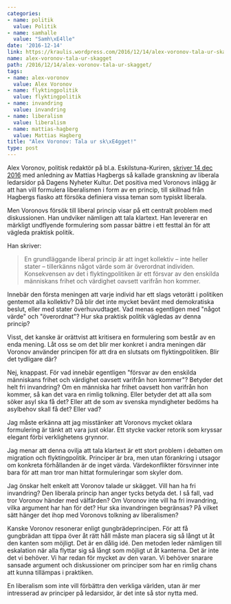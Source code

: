 ```yaml
---
categories:
- name: politik
  value: Politik
- name: samhalle
  value: "Samh\xE4lle"
date: '2016-12-14'
link: https://kraulis.wordpress.com/2016/12/14/alex-voronov-tala-ur-skagget/
name: alex-voronov-tala-ur-skagget
path: /2016/12/14/alex-voronov-tala-ur-skagget/
tags:
- name: alex-voronov
  value: Alex Voronov
- name: flyktingpolitik
  value: flyktingpolitik
- name: invandring
  value: invandring
- name: liberalism
  value: liberalism
- name: mattias-hagberg
  value: Mattias Hagberg
title: "Alex Voronov: Tala ur sk\xE4gget!"
type: post
---
```

Alex Voronov, politisk redaktör på bl.a. Eskilstuna-Kuriren, [skriver 14 dec 2016](http://www.dn.se/kultur-noje/kulturdebatt/alex-voronov-principerna-ar-borta-fran-expressens-och-g-ps-ledarsidor/) med anledning av Mattias Hagbergs så kallade granskning av liberala ledarsidor på Dagens Nyheter Kultur. Det positiva med Voronovs inlägg är att han vill formulera liberalismen i form av en princip, till skillnad från Hagbergs fiasko att försöka definiera vissa teman som typiskt liberala.

Men Voronovs försök till liberal princip visar på ett centralt problem med diskussionen. Han undviker nämligen att tala klartext. Han levererar en märkligt undflyende formulering som passar bättre i ett festtal än för att vägleda praktisk politik.



Han skriver:

> En grundläggande liberal princip är att inget kollektiv – inte heller stater – tillerkänns något värde som är överordnat individen. Konsekvensen av det i flyktingpolitiken är ett försvar av den enskilda människans frihet och värdighet oavsett varifrån hon kommer.

Innebär den första meningen att varje individ har ett slags vetorätt i politiken gentemot alla kollektiv? Då blir det inte mycket bevänt med demokratiska beslut, eller med stater överhuvudtaget. Vad menas egentligen med "något värde" och "överordnat"? Hur ska praktisk politik vägledas av denna princip?

Visst, det kanske är orättvist att kritisera en formulering som består av en enda mening. Låt oss se om det blir mer konkret i andra meningen där Voronov använder principen för att dra en slutsats om flyktingpolitiken. Blir det tydligare där?

Nej, knappast. För vad innebär egentligen "försvar av den enskilda människans frihet och värdighet oavsett varifrån hon kommer"? Betyder det helt fri invandring? Om en människa har frihet oavsett hon varifrån hon kommer, så kan det vara en rimlig tolkning. Eller betyder det att alla som söker asyl ska få det? Eller att de som av svenska myndigheter bedöms ha asylbehov skall få det? Eller vad?

Jag måste erkänna att jag misstänker att Voronovs mycket oklara formulering är tänkt att vara just oklar. Ett stycke vacker retorik som kryssar elegant förbi verklighetens grynnor.

Jag menar att denna ovilja att tala klartext är ett stort problem i debatten om migration och flyktingpolitik. Principer är bra, men utan förankring i utsagor om konkreta förhållanden är de inget värda. Värdekonflikter försvinner inte bara för att man tror man hittat formuleringar som skyler dom.

Jag önskar helt enkelt att Voronov talade ur skägget. Vill han ha fri invandring? Den liberala princip han anger tycks betyda det. I så fall, vad tror Voronov händer med välfärden? Om Voronov inte vill ha fri invandring, vilka argument har han för det? Hur ska invandringen begränsas? På vilket sätt hänger det ihop med Voronovs tolkning av liberalismen?

Kanske Voronov resonerar enligt gungbrädeprincipen. För att få gungbrädan att tippa över åt rätt håll måste man placera sig så långt ut åt den kanten som möjligt. Det är en dålig idé. Den metoden leder nämligen till eskalation när alla flyttar sig så långt som möjligt ut åt kanterna. Det är inte det vi behöver. Vi har redan för mycket av den varan. Vi behöver snarare sansade argument och diskussioner om principer som har en rimlig chans att kunna tillämpas i praktiken.

En liberalism som inte vill förbättra den verkliga världen, utan är mer intresserad av principer på ledarsidor, är det inte så stor nytta med.

